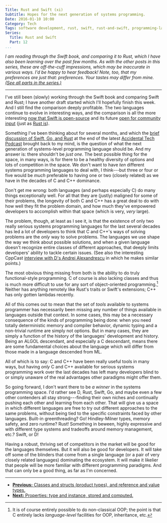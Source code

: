 ```yaml
---
Title: Rust and Swift (xi)
Subtitle: Hopes for the next generation of systems programming.
Date: 2016-01-10 10:00
Category: Tech
Tags: software development, rust, swift, rust-and-swift, programming-languages
Series:
  Title: Rust and Swift
  Part: 12
...
```


<i class="editorial">I am reading through the Swift book, and comparing it to Rust, which I have also been learning over the past few months. As with the other posts in this series, these are off-the-cuff impressions, which may be inaccurate in various ways. I'd be happy to hear feedback! Note, too, that my preferences are just that: preferences. Your tastes may differ from mine. [(See all parts in the series.)][series]</i>

[series]: /rust-and-swift.html

---

I've still been (slowly) working through the Swift book and comparing Swift and Rust; I have another draft started which I'll hopefully finish this week. And I still find the comparison deeply profitable. The two languages continue to evolve in interesting ways, and the comparison is all the more interesting [now that Swift is open-source][oss-swift] and its future [open for community input][proposals] (just as [Rust is][RFCs]).

[oss-swift]: https://github.com/apple/swift
[proposals]: https://github.com/apple/swift-evolution
[RFCs]: https://github.com/rust-lang/rfcs

Something I've been thinking about for several months, and which the [brief discussion of Swift, Go, and Rust][overcast] at the end of the latest [Accidental Tech Podcast][ATP] brought back to my mind, is the question of what the next generation of systems-level programming language should be. And my answer is: there shouldn't be *just one*. The best possible thing for the space, in many ways, is for there to be a healthy diversity of options and lots of competition in the space. We don't want to have *ten* different systems programming languages to deal with, I think---but three or four or five would be *much* preferable to having one or two (closely related) as we have in the decades of C and C++ dominance.

[overcast]: https://overcast.fm/+CdSzsTIY/1:16:42
[ATP]: http://atp.fm/episodes/151

Don't get me wrong: both languages (and perhaps especially C) do many things exceptionally well. For all that they are (justly) maligned for some of their problems, the longevity of both C and C++ has a great deal to do with how well they fit the problem domain, and how much they've empowered developers to accomplish within that space (which is very, *very* large).

The problem, though, at least as I see it, is that the existence of only two really serious systems programming languages for the last several decades has led a lot of developers to think that C and C++'s ways of solving problems are the *only* way to solve problems. The languages we use shape the way we think about possible solutions, and when a given language doesn't recognize entire classes of different approaches, that deeply limits developers' ability to tackle certain issues. (See also the interesting CppCast [interview with D's Andrei Alexandrescu][D] in which he makes similar points.)

[D]: http://cppcast.com/2015/10/andrei-alexandrescu/

The most obvious thing missing from both is the ability to do truly functional-style programming. C of course is also lacking classes and thus is much more difficult to use for any sort of object-oriented programming.[^oop] Neither has anything remotely like Rust's traits or Swift's extensions; C++ has only gotten lambdas recently.

All of this comes out to mean that the set of *tools* available to systems programmer has necessarily been missing any number of things available in languages outside that context. In some cases, this may be a necessary consequence of the kinds of programming being done: when you need totally deterministic memory and compiler behavior, dynamic typing and a non-trivial runtime are simply not options. But in many cases, they are simply a function of the history of the languages' development and history. Being an ALGOL descendant, and especially a C descendant, means there are some fundamental choices about the language which will differ from those made in a language descended from ML.

All of which is to say: C and C++ have been really useful tools in many ways, but having *only* C and C++ available for serious systems programming work over the last decades has left many developers blind to or simply unaware of the real advantages other paradigms might offer them.

So going forward, I don't want there to be *a winner* in the systems programming space. I'd rather see D, Rust, Swift, Go, and maybe even a few other contenders all stay strong---finding their own niches and continually pushing each other and learning from each other. That will give us a space in which different languages are free to try out different approaches to the same problems, without being tied to the specific constraints faced by other languages. Built-in greenthreading? Go! Hindley-Milner types, memory safety, and zero runtime? Rust! Something in beween, highly expressive and with different type systems and tradeoffs around memory management, etc.? Swift, or D!

Having a robust, thriving set of competitors in the market will be good for the languages themselves. But it will also be good for developers. It will take off some of the blinders that come from a single language (or a pair of very closely related languages) dominating the ecosystem. It will make it likelier that people will be more familiar with different programming paradigms. And that can only be a good thing, as far as I'm concerned.


---


-   [**Previous:** Classes and structs (product types), and reference and value types.][10]
-   [**Next:** Properties: type and instance, stored and computed.][12]


[10]: http://www.chriskrycho.com/2015/rust-and-swift-x.html
[12]: http://www.chriskrycho.com/2016/rust-and-swift-xii.html



[^oop]: It is of course entirely possible to do non-classical OOP; the point is that C entirely lacks *language-level* facilities for OOP, inheritance, etc.

